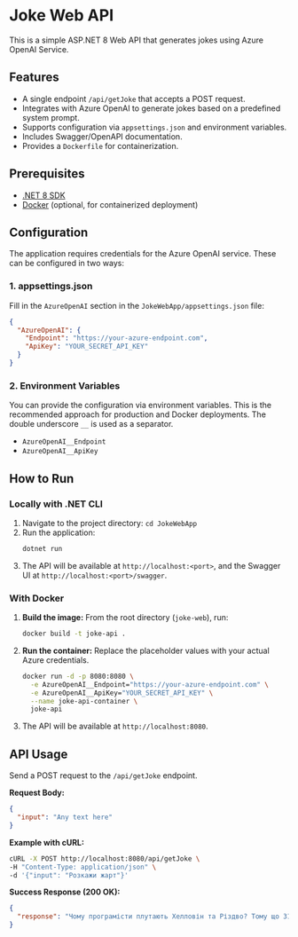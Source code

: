 # Joke Web API

This is a simple ASP.NET 8 Web API that generates jokes using Azure OpenAI Service.

## Features

- A single endpoint `/api/getJoke` that accepts a POST request.
- Integrates with Azure OpenAI to generate jokes based on a predefined system prompt.
- Supports configuration via `appsettings.json` and environment variables.
- Includes Swagger/OpenAPI documentation.
- Provides a `Dockerfile` for containerization.

## Prerequisites

- [.NET 8 SDK](https://dotnet.microsoft.com/download/dotnet/8.0)
- [Docker](https://www.docker.com/products/docker-desktop/) (optional, for containerized deployment)

## Configuration

The application requires credentials for the Azure OpenAI service. These can be configured in two ways:

### 1. appsettings.json

Fill in the `AzureOpenAI` section in the `JokeWebApp/appsettings.json` file:

```json
{
  "AzureOpenAI": {
    "Endpoint": "https://your-azure-endpoint.com",
    "ApiKey": "YOUR_SECRET_API_KEY"
  }
}
```

### 2. Environment Variables

You can provide the configuration via environment variables. This is the recommended approach for production and Docker deployments. The double underscore `__` is used as a separator.

- `AzureOpenAI__Endpoint`
- `AzureOpenAI__ApiKey`

## How to Run

### Locally with .NET CLI

1.  Navigate to the project directory: `cd JokeWebApp`
2.  Run the application:
    ```bash
    dotnet run
    ```
3.  The API will be available at `http://localhost:<port>`, and the Swagger UI at `http://localhost:<port>/swagger`.

### With Docker

1.  **Build the image:**
    From the root directory (`joke-web`), run:
    ```bash
    docker build -t joke-api .
    ```

2.  **Run the container:**
    Replace the placeholder values with your actual Azure credentials.
    ```bash
    docker run -d -p 8080:8080 \
      -e AzureOpenAI__Endpoint="https://your-azure-endpoint.com" \
      -e AzureOpenAI__ApiKey="YOUR_SECRET_API_KEY" \
      --name joke-api-container \
      joke-api
    ```
3.  The API will be available at `http://localhost:8080`.

## API Usage

Send a POST request to the `/api/getJoke` endpoint.

**Request Body:**

```json
{
  "input": "Any text here"
}
```

**Example with cURL:**

```bash
cURL -X POST http://localhost:8080/api/getJoke \
-H "Content-Type: application/json" \
-d '{"input": "Розкажи жарт"}'
```

**Success Response (200 OK):**

```json
{
  "response": "Чому програмісти плутають Хелловін та Різдво? Тому що 31 OCT = 25 DEC."
}
```
